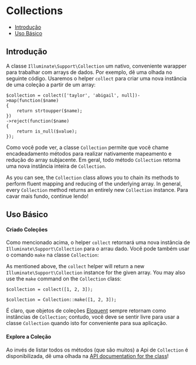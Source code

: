 # Collections

- [Introdução](#introduction)
- [Uso Básico](#basic-usage)

<a name="introduction"></a>
## Introdução


A classe `Illuminate\Support\Collection` um nativo, conveniente warapper para trabalhar com arrays de dados. Por exemplo, dê uma olhada no seguinte código. Usaremos o helper `collect` para criar uma nova instância de uma coleção a partir de um array:

	$collection = collect(['taylor', 'abigail', null])->map(function($name)
	{
		return strtoupper($name);
	})
	->reject(function($name)
	{
		return is_null($value);
	});


Como você pode ver, a classe `Collection` permite que você chame encadeadamento métodos para realizar nativamente mapeamento e redução do array subjacente. Em geral, todo método `Collection` retorna uma nova instância inteira de `Collection`. 

As you can see, the `Collection` class allows you to chain its methods to perform fluent mapping and reducing of the underlying array. In general, every `Collection` method returns an entirely new `Collection` instance. Para cavar mais fundo, continue lendo!

<a name="basic-usage"></a>
## Uso Básico

#### Criado Coleções


Como mencionado acima, o helper `collect` retornará uma nova instância de `Illuminate\Support\Collection` para o arrau dado. Você pode também usar o comando `make` na classe `Collection`:

As mentioned above, the `collect` helper will return a new `Illuminate\Support\Collection` instance for the given array. You may also use the `make` command on the `Collection` class:

	$collection = collect([1, 2, 3]);

	$collection = Collection::make([1, 2, 3]);


É claro, que objetos de coleções [Eloquent](/docs/5.0/eloquent) sempre retornam como instâncias de `Collection`; contudo, você deve se sentir livre para usar a classe `Collection` quando isto for conveniente para sua aplicação.

#### Explore a Coleção

Ao invés de listar todos os métodos (que são muitos) a Api de `Collection` é disponibilizada, dê uma olhada na [API documentation for the class](http://laravel.com/api/master/Illuminate/Support/Collection.html)!
